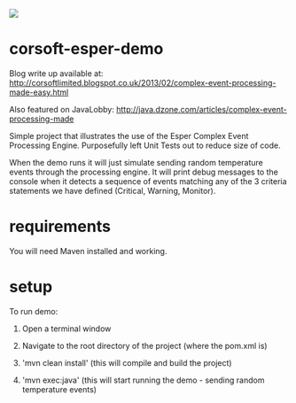 <a href="https://travis-ci.org/corsoft/esper-demo-nuclear"><img src="https://travis-ci.org/corsoft/esper-demo-nuclear.svg"/></a>

corsoft-esper-demo
==================

Blog write up available at:
http://corsoftlimited.blogspot.co.uk/2013/02/complex-event-processing-made-easy.html

Also featured on JavaLobby:
http://java.dzone.com/articles/complex-event-processing-made


Simple project that illustrates the use of the Esper Complex Event Processing Engine. Purposefully left Unit Tests out to reduce size of code.

When the demo runs it will just simulate sending random temperature events through the processing engine. It will print debug messages to the console when it detects a sequence of events matching any of the 3 criteria statements we have defined (Critical, Warning, Monitor). 


requirements
============

You will need Maven installed and working.


setup
=====

To run demo:

1. Open a terminal window

2. Navigate to the root directory of the project (where the pom.xml is)

3. 'mvn clean install' (this will compile and build the project)

4. 'mvn exec:java' (this will start running the demo - sending random temperature events)
	
